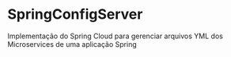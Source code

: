 # SpringConfigServer
Implementação do Spring Cloud para gerenciar arquivos YML dos Microservices de uma aplicação Spring
